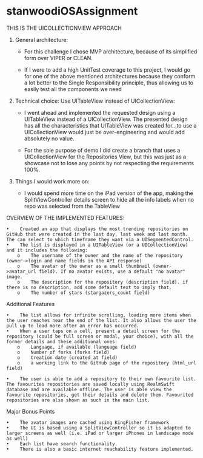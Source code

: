 # stanwoodiOSAssignment

THIS IS THE UICOLLECTIONVIEW APPROACH

1.    General architecture:

        - For this challenge I chose MVP architecture, because of its simplified form over VIPER or CLEAN. 

        - If I were to add a high UnitTest coverage to this project, I would go for one of the above mentioned architectures because they conform a lot better to the Single Responsibility principle, thus allowing us to easily test all the components we need

2.    Technical choice: Use UITableView instead of UICollectionView:

        - I went ahead and implemented the requested design using a UITableView instead of a UICollectionView. The presented design has all the characteristics that UITableView was created for…to use a UICollectionView would just be over-engineering and would add absolutely no value.

        - For the sole purpose of demo I did create a branch that uses a UICollectionView for the Repositories View, but this was just as a showcase not to lose any points by not respecting the requirements 100%.

3.    Things I would work more on:

        - I would spend more time on the iPad version of the app, making the SplitViewController details screen to hide all the info labels when no repo was selected from the TableView


OVERVIEW OF THE IMPLEMENTED FEATURES:

    •    Created an app that displays the most trending repositories on GitHub that were created in the last day, last week and last month. The can select to which timeframe they want via a UISegmentedControl. 
    •    The list is displayed in a UITableView (or a UICollectionView) and it includes the following: 
        o    The username of the owner and the name of the repository (owner->login and name fields in the API response)
        o    The avatar of the owner as a small thumbnail (owner->avatar_url field). If no avatar exists, use a default "no avatar" image.
        o    The description for the repository (description field). if there is no description, add some default text to imply that.
        o    The number of stars (stargazers_count field)


Additional Features

    •    The list allows for infinite scrolling, loading more items when the user reaches near the end of the list. It also allows the user the pull up to load more after an error has occurred. 
    •    When a user taps on a cell, present a detail screen for the repository (could be full screen or modal, your choice), with all the former details and these additional ones:
        o    Language, if available (language field)
        o    Number of forks (forks field)
        o    Creation date (created_at field)
        o    a working link to the GitHub page of the repository (html_url field)
        
    •    The user is able to add a repository to their own favourite list. The favourites repositories are saved locally using RealmSwift database and are available offline. The user is able view the favourite repositories, get their details and delete them. Favourited repositories are also shown as such in the main list.

Major Bonus Points

    •    The avatar images are cached using KingFisher framework 
    •    The UI is based using a SplitViewController so it is adapted to larger screens as well (i.e. iPad or larger iPhones in landscape mode as well)
    •    Each list have search functionality.
    •    There is also a basic internet reachability feature implemented.

